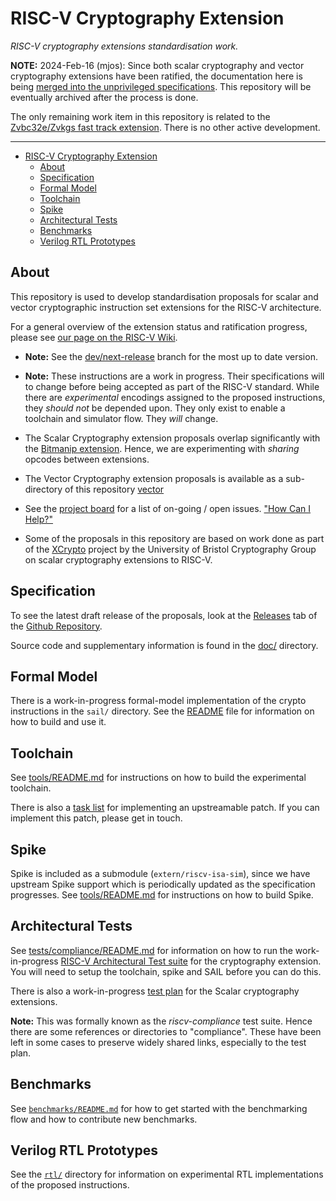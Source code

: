 
# RISC-V Cryptography Extension

*RISC-V cryptography extensions standardisation work.*

**NOTE:** 2024-Feb-16 (mjos): Since both scalar cryptography and vector
cryptography extensions have been ratified, the documentation here is being
[merged into the unprivileged specifications](https://github.com/riscv/riscv-crypto/issues/384#issue-2137468599).
This repository will be eventually archived after the process is done.

The only remaining work item in this repository is related to the
[Zvbc32e/Zvkgs fast track extension](https://github.com/riscv/riscv-crypto/pull/362).
There is no other active development.

---

- [RISC-V Cryptography Extension](#risc-v-cryptography-extension)
  - [About](#about)
  - [Specification](#specification)
  - [Formal Model](#formal-model)
  - [Toolchain](#toolchain)
  - [Spike](#spike)
  - [Architectural Tests](#architectural-tests)
  - [Benchmarks](#benchmarks)
  - [Verilog RTL Prototypes](#verilog-rtl-prototypes)

## About

This repository is used to develop standardisation proposals for
scalar and vector cryptographic instruction set extensions for the RISC-V
architecture.

For a general overview of the extension status and ratification progress,
please see [our page on the RISC-V Wiki](https://wiki.riscv.org/x/MVcF).

- **Note:** See the
   [dev/next-release](https://github.com/riscv/riscv-crypto/tree/dev/next-release)
   branch for the most up to date version.

- **Note:** These instructions are a work in progress. Their specifications
  will to change before being accepted as part of the RISC-V standard.  While
  there are *experimental* encodings assigned to the proposed instructions,
  they *should not* be depended upon.  They only exist to enable a toolchain
  and simulator flow.  They *will* change.

- The Scalar Cryptography extension proposals overlap significantly
  with the [Bitmanip extension](https://github.com/riscv/riscv-bitmanip).
  Hence, we are experimenting with *sharing* opcodes between extensions.
  
- The Vector Cryptography extension proposals is available as a sub-directory
  of this repository [vector](https://github.com/riscv/riscv-crypto/tree/master/doc/vector)

- See the [project board](https://github.com/riscv/riscv-crypto/projects/1)
  for a list of on-going  / open issues.
  ["How Can I Help?"](https://github.com/riscv/riscv-crypto/issues?q=is%3Aissue+is%3Aopen+label%3A%22help+wanted%22)

- Some of the proposals in this repository are based on work done as part of
  the [XCrypto](https://github.com/scarv/xcrypto) project by the University
  of Bristol Cryptography Group on scalar cryptography extensions
  to RISC-V.

## Specification

To see the latest draft release of the proposals, look at the
[Releases](https://github.com/riscv/riscv-crypto/releases) tab of
the [Github Repository](https://github.com/riscv/riscv-crypto).

Source code and supplementary information is found in the
[doc/](doc/README.md) directory.

## Formal Model

There is a work-in-progress formal-model implementation of the crypto
instructions in the `sail/` directory.
See the [README](sail/README.md) file for information on how to build
and use it.

## Toolchain

See [tools/README.md](tools/README.md) for instructions on how to
build the experimental toolchain.

There is also a [task list](tools/gcc-patch-tasks.adoc) for
implementing an upstreamable patch.
If you can implement this patch, please get in touch.

## Spike

Spike is included as a submodule (`extern/riscv-isa-sim`), since
we have upstream Spike support which is periodically updated as the
specification progresses.
See [tools/README.md](tools/README.md) for instructions on how to
build Spike.

## Architectural Tests 

See [tests/compliance/README.md](tests/compliance/README.md) for
information on how to run the work-in-progress
[RISC-V Architectural Test suite](https://github.com/riscv/riscv-arch-test)
for the cryptography extension.
You will need to setup the toolchain, spike and SAIL before you can do
this.

There is also a work-in-progress 
[test plan](tests/compliance/test-plan-scalar.adoc)
for the Scalar cryptography extensions.

**Note:** This was formally known as the _riscv-compliance_ test suite.
Hence there are some references or directories to "compliance".
These have been left in some cases to preserve widely shared links,
especially to the test plan.

## Benchmarks

See [`benchmarks/README.md`](benchmarks/README.md) for how to
get started with the benchmarking flow and how to contribute new
benchmarks.

## Verilog RTL Prototypes

See the [`rtl/`](rtl/) directory for information on experimental
RTL implementations of the proposed instructions.

